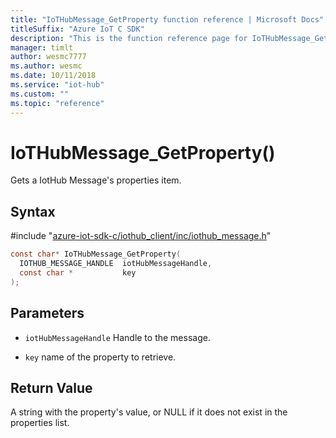 ```yaml
---                             
title: "IoTHubMessage_GetProperty function reference | Microsoft Docs" 
titleSuffix: "Azure IoT C SDK"            
description: "This is the function reference page for IoTHubMessage_GetProperty() in the Azure IoT C SDK. This SDK is used with Azure IoT Hub and Azure IoT Hub Device Provisioning Service"            
manager: timlt                 
author: wesmc7777              
ms.author: wesmc               
ms.date: 10/11/2018                    
ms.service: "iot-hub"             
ms.custom: ""                
ms.topic: "reference"        
---                            
```


# IoTHubMessage_GetProperty()

Gets a IotHub Message's properties item.

## Syntax

\#include "[azure-iot-sdk-c/iothub_client/inc/iothub_message.h](../iothub-message-h.md)"  
```C
const char* IoTHubMessage_GetProperty(
  IOTHUB_MESSAGE_HANDLE  iotHubMessageHandle,
  const char *           key
);
```

## Parameters
* `iotHubMessageHandle` Handle to the message.

* `key` name of the property to retrieve.

## Return Value
A string with the property's value, or NULL if it does not exist in the properties list.

